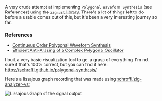 A very crude attempt at implementing `Polygonal Waveform Synthesis` (see References) using the [`zig-vst` library](https://github.com/schroffl/zig-vst).
There's a lot of things left to do before a usable comes out of this, but it's been a very interesting journey so far.

### References

  * [Continuous Order Polygonal Waveform Synthesis](https://quod.lib.umich.edu/cgi/p/pod/dod-idx/continuous-order-polygonalwaveform-synthesis.pdf?c=icmc;idno=bbp2372.2016.104;format=pdf)
  * [Efficient Anti-Aliasing of a Complex Polygonal Oscillator](http://dafx17.eca.ed.ac.uk/papers/DAFx17_paper_100.pdf)

I built a very basic visualization tool to get a grasp of everything. I'm not sure if that's 100% correct, but you can find it here: https://schroffl.github.io/polygonal-synthesis/

Here's a lissajous graph recording that was made using [schroffl/zig-analyzer-vst](https://github.com/schroffl/zig-analyzer-vst)

![Lissajous Graph of the signal output](docs/lissajous.gif)
